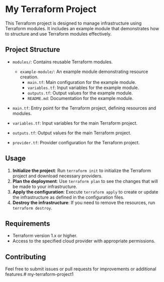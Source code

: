 # My Terraform Project

This Terraform project is designed to manage infrastructure using Terraform modules. It includes an example module that demonstrates how to structure and use Terraform modules effectively.

## Project Structure

- `modules/`: Contains reusable Terraform modules.
  - `example-module/`: An example module demonstrating resource creation.
    - `main.tf`: Main configuration for the example module.
    - `variables.tf`: Input variables for the example module.
    - `outputs.tf`: Output values for the example module.
    - `README.md`: Documentation for the example module.

- `main.tf`: Entry point for the Terraform project, defining resources and modules.
- `variables.tf`: Input variables for the main Terraform project.
- `outputs.tf`: Output values for the main Terraform project.
- `provider.tf`: Provider configuration for the Terraform project.


## Usage

1. **Initialize the project**: Run `terraform init` to initialize the Terraform project and download necessary providers.
2. **Plan the deployment**: Use `terraform plan` to see the changes that will be made to your infrastructure.
3. **Apply the configuration**: Execute `terraform apply` to create or update the infrastructure as defined in the configuration files.
4. **Destroy the infrastructure**: If you need to remove the resources, run `terraform destroy`.

## Requirements

- Terraform version 1.x or higher.
- Access to the specified cloud provider with appropriate permissions.

## Contributing

Feel free to submit issues or pull requests for improvements or additional features.# my-terraform-project1
